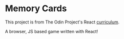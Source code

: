 # Memory Cards

This project is from The Odin Project's React [curriculum](https://www.theodinproject.com/lessons/react-new-memory-card).

A browser, JS based game written with React!
